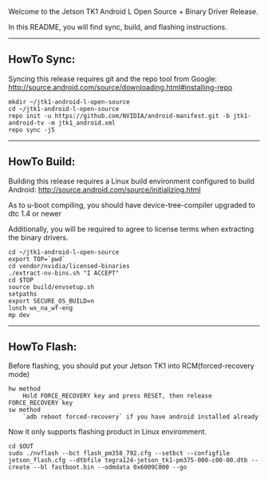 Welcome to the Jetson TK1 Android L Open Source + Binary Driver Release.

In this README, you will find sync, build, and flashing instructions.

---------
HowTo Sync:
---------

Syncing this release requires git and the repo tool from Google:
http://source.android.com/source/downloading.html#installing-repo

	mkdir ~/jtk1-android-l-open-source
	cd ~/jtk1-android-l-open-source
	repo init -u https://github.com/NVIDIA/android-manifest.git -b jtk1-android-tv -m jtk1_android.xml
	repo sync -j5


---------
HowTo Build:
---------

Building this release requires a Linux build environment configured to
build Android: http://source.android.com/source/initializing.html

As to u-boot compiling, you should have device-tree-compiler upgraded to dtc
1.4 or newer

Additionally, you will be required to agree to license terms when extracting
the binary drivers.

	cd ~/jtk1-android-l-open-source
	export TOP=`pwd`
	cd vendor/nvidia/licensed-binaries
	./extract-nv-bins.sh "I ACCEPT"
	cd $TOP
	source build/envsetup.sh
	setpaths
	export SECURE_OS_BUILD=n
	lunch wx_na_wf-eng
	mp dev


---------
HowTo Flash:
---------

Before flashing, you should put your Jetson TK1 into RCM(forced-recovery mode)

	hw method
		Hold FORCE_RECOVERY key and press RESET, then release FORCE_RECOVERY key
	sw method
		`adb reboot forced-recovery` if you have android installed already

Now it only supports flashing product in Linux enviromment.

	cd $OUT
	sudo ./nvflash --bct flash_pm358_792.cfg --setbct --configfile jetson_flash.cfg --dtbfile tegra124-jetson_tk1-pm375-000-c00-00.dtb --create --bl fastboot.bin --odmdata 0x6009C000 --go
